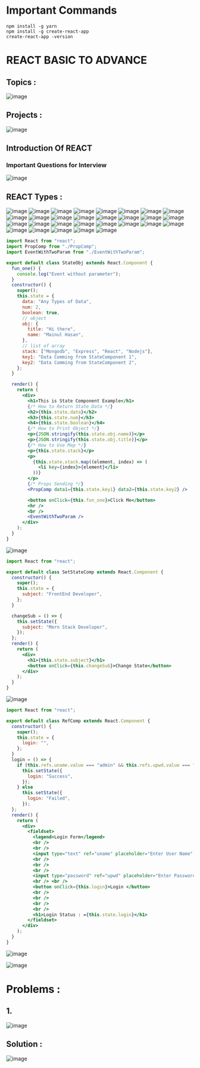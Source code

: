 # Important Commands

    npm install -g yarn
    npm install -g create-react-app
    create-react-app -version

# REACT BASIC TO ADVANCE

## Topics :

![image](https://github.com/maainul/FullStackThings/assets/37740006/4bd4aae5-7830-4de1-926e-19babb837f49)

## Projects :

![image](https://github.com/maainul/FullStackThings/assets/37740006/f33ac28f-d57d-4d63-8cd6-10cfa4d733d4)

## Introduction Of REACT

### Important Questions for Interview

![image](https://github.com/maainul/FullStackThings/assets/37740006/09afd232-1d9f-4f18-abe9-f82a5caad760)

## REACT Types :

![image](https://github.com/maainul/FullStackThings/assets/37740006/0d07c038-3c75-457f-a912-b3b9ed5991f3)
![image](https://github.com/maainul/FullStackThings/assets/37740006/496329cc-c926-45dd-abed-b44299ca5b86)
![image](https://github.com/maainul/FullStackThings/assets/37740006/427dbdc5-0c33-493f-af24-3e84de3f3916)
![image](https://github.com/maainul/FullStackThings/assets/37740006/b77a3be3-e425-43ef-8407-fbffb6b558bc)
![image](https://github.com/maainul/FullStackThings/assets/37740006/58ddacc7-25b2-436e-b218-ca64b8e9fe27)
![image](https://github.com/maainul/FullStackThings/assets/37740006/02aa1ca5-5ac7-4556-afcc-7adc49853c0d)
![image](https://github.com/maainul/FullStackThings/assets/37740006/89958497-6954-4188-bd35-cd4a0573f62b)
![image](https://github.com/maainul/FullStackThings/assets/37740006/4800a17f-f877-4af1-9694-524e2fdfecb8)
![image](https://github.com/maainul/FullStackThings/assets/37740006/f3e9d86a-79c1-47b2-8af0-5f1af16f363f)
![image](https://github.com/maainul/FullStackThings/assets/37740006/30a9f7a6-2ea5-4378-9bd2-edf0c8228fb7)
![image](https://github.com/maainul/FullStackThings/assets/37740006/a2c083d5-0075-4206-88ba-79687c836cf1)
![image](https://github.com/maainul/FullStackThings/assets/37740006/8a805ef4-340d-4dce-9d51-25f055f69cf0)
![image](https://github.com/maainul/FullStackThings/assets/37740006/39333907-85c4-4f19-acf1-68414563d316)
![image](https://github.com/maainul/FullStackThings/assets/37740006/0f19fd7d-a982-4cad-b1c9-b1a22ba888e9)
![image](https://github.com/maainul/FullStackThings/assets/37740006/f3019162-d0f3-4a56-9c44-7419e87352da)
![image](https://github.com/maainul/FullStackThings/assets/37740006/f3012b47-2394-4a83-94d4-e6e40d76beee)
![image](https://github.com/maainul/FullStackThings/assets/37740006/92bd44b7-ec13-4498-9fce-27ea4b0319e3)
![image](https://github.com/maainul/FullStackThings/assets/37740006/57b675ef-5711-408f-98b4-f11b402b5606)
![image](https://github.com/maainul/FullStackThings/assets/37740006/e90b1735-71e2-4053-bbc0-66da5d723437)
![image](https://github.com/maainul/FullStackThings/assets/37740006/b0f6fd03-f4e2-4224-8b5c-8434fd7e8541)
![image](https://github.com/maainul/FullStackThings/assets/37740006/34c0eed0-a83e-4873-8c21-1572bc1851e4)
![image](https://github.com/maainul/FullStackThings/assets/37740006/d149fe1b-4d80-44bb-be4d-771795b085df)
![image](https://github.com/maainul/FullStackThings/assets/37740006/42e5e56d-9605-476d-b5c8-da297aca0ce9)
![image](https://github.com/maainul/FullStackThings/assets/37740006/d27ecdff-3838-4a8a-89b5-442babbfdc0f)
![image](https://github.com/maainul/FullStackThings/assets/37740006/e5753ea1-2169-475f-901e-4294b035b8ef)
![image](https://github.com/maainul/FullStackThings/assets/37740006/193d981f-a732-4272-9416-0edf3b3b128f)
![image](https://github.com/maainul/FullStackThings/assets/37740006/d659c3ef-d6f7-475a-a870-0db4b6c28da8)
![image](https://github.com/maainul/FullStackThings/assets/37740006/23c80963-6e18-463b-ab7a-c36176b91161)
![image](https://github.com/maainul/FullStackThings/assets/37740006/6a2bca83-9841-4ae1-8990-ba84af13eac2)

```jsx
import React from "react";
import PropComp from "./PropComp";
import EventWithTwoParam from "./EventWithTwoParam";

export default class StateObj extends React.Component {
  fun_one() {
    console.log("Event without parameter");
  }
  constructor() {
    super();
    this.state = {
      data: "Any Types of Data",
      num: 2,
      boolean: true,
      // object
      obj: {
        title: "Hi there",
        name: "Mainul Hasan",
      },
      // list of array
      stack: ["Mongodb", "Express", "React", "Nodejs"],
      key1: "Data Comming from StateComponent 1",
      key2: "Data Comming from StateComponent 2",
    };
  }

  render() {
    return (
      <div>
        <h1>This is State Component Example</h1>
        {/* How to Return State Data */}
        <h2>{this.state.data}</h2>
        <h3>{this.state.num}</h3>
        <h4>{this.state.boolean}</h4>
        {/* How to Print Object */}
        <p>{JSON.stringify(this.state.obj.name)}</p>
        <p>{JSON.stringify(this.state.obj.title)}</p>
        {/* How to Use Map */}
        <p>{this.state.stack}</p>
        <p>
          {this.state.stack.map((element, index) => (
            <li key={index}>{element}</li>
          ))}
        </p>
        {/* Props Sending */}
        <PropComp data1={this.state.key1} data2={this.state.key2} />

        <button onClick={this.fun_one}>Click Me</button>
        <hr />
        <br />
        <EventWithTwoParam />
      </div>
    );
  }
}
```

![image](https://github.com/maainul/FullStackThings/assets/37740006/53590778-53f0-4c74-aefa-49e9babb605b)

```jsx
import React from "react";

export default class SetStateComp extends React.Component {
  constructor() {
    super();
    this.state = {
      subject: "FrontEnd Developer",
    };
  }

  changeSub = () => {
    this.setState({
      subject: "Mern Stack Developer",
    });
  };
  render() {
    return (
      <div>
        <h1>{this.state.subject}</h1>
        <button onClick={this.changeSub}>Change State</button>
      </div>
    );
  }
}
```

![image](https://github.com/maainul/FullStackThings/assets/37740006/007c454d-4237-475c-8f5e-e4189b795007)

```jsx
import React from "react";

export default class RefComp extends React.Component {
  constructor() {
    super();
    this.state = {
      login: "",
    };
  }
  login = () => {
    if (this.refs.uname.value === "admin" && this.refs.upwd.value === "admin") {
      this.setState({
        login: "Success",
      });
    } else
      this.setState({
        login: "Failed",
      });
  };
  render() {
    return (
      <div>
        <fieldset>
          <legend>Login Form</legend>
          <br />
          <br />
          <input type="text" ref="uname" placeholder="Enter User Name" />
          <br />
          <br />
          <br />
          <input type="password" ref="upwd" placeholder="Enter Password" />
          <br /> <br />
          <button onClick={this.login}>Login </button>
          <br />
          <br />
          <br />
          <br />
          <h1>Login Status : ={this.state.login}</h1>
        </fieldset>
      </div>
    );
  }
}
```

![image](https://github.com/maainul/FullStackThings/assets/37740006/2ceb4953-b017-49d3-87a4-7b5c4d79fbb0)

![image](https://github.com/maainul/FullStackThings/assets/37740006/499a77af-3797-470c-8386-cc61eef1371b)


# Problems :

## 1.

![image](https://github.com/maainul/FullStackThings/assets/37740006/83ab7c2e-ccd8-47a3-91a4-bfd40a80bdbe)

## Solution :

![image](https://github.com/maainul/FullStackThings/assets/37740006/cbd11668-b851-42d0-adb3-f3721c836233)
